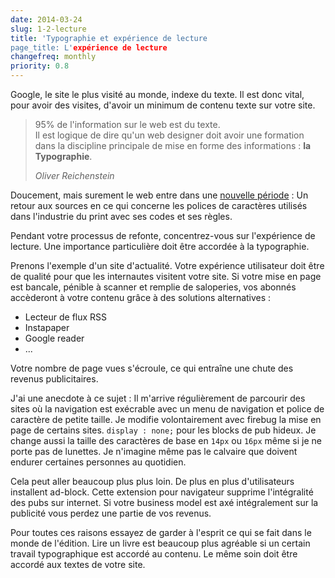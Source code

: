 ```yaml
---
date: 2014-03-24
slug: 1-2-lecture
title: 'Typographie et expérience de lecture
page_title: L'expérience de lecture
changefreq: monthly
priority: 0.8
---
```


Google, le site le plus visité au monde, indexe du texte. Il est donc vital, pour avoir des visites, d'avoir un minimum de contenu texte sur votre site.

> 95% de l'information sur le web est du texte.<br>Il est logique de dire qu'un web designer doit avoir une formation dans la discipline principale de mise en forme des informations : <strong>la Typographie</strong>.
>
> <cite>Oliver Reichenstein</cite>

Doucement, mais surement le web entre dans une [nouvelle période](http://informationarchitects.net/blog/the-web-is-all-about-typography-period/) : Un retour aux sources en ce qui concerne les polices de caractères utilisés dans l'industrie du print avec ses codes et ses règles.

Pendant votre processus de refonte, concentrez-vous sur l'expérience de lecture.
Une importance particulière doit être accordée à la typographie.

Prenons l'exemple d'un site d'actualité. Votre expérience utilisateur doit être de qualité pour que les internautes visitent votre site. Si votre mise en page est bancale, pénible à scanner et remplie de saloperies, vos abonnés accèderont à votre contenu grâce à des solutions alternatives :

- Lecteur de flux RSS
- Instapaper
- Google reader
- ...

Votre nombre de page vues s'écroule, ce qui entraîne une chute des revenus publicitaires.

J'ai une anecdote à ce sujet :
Il m'arrive régulièrement de parcourir des sites où la navigation est exécrable avec un menu de navigation et police de caractère de petite taille.
Je modifie volontairement avec firebug la mise en page de certains sites. `display : none;` pour les blocks de pub hideux. Je change aussi la taille des caractères de base en `14px` ou `16px` même si je ne porte pas de lunettes. Je n'imagine même pas le calvaire que doivent endurer certaines personnes au quotidien.

Cela peut aller beaucoup plus plus loin. De plus en plus d'utilisateurs installent ad-block. Cette extension pour navigateur supprime l'intégralité des pubs sur internet. Si votre business model est axé intégralement sur la publicité vous perdez une partie de vos revenus.

Pour toutes ces raisons essayez de garder à l'esprit ce qui se fait dans le monde de l'édition. Lire un livre est beaucoup plus agréable si un certain travail typographique est accordé au contenu. Le même soin doit être accordé aux textes de votre site.
